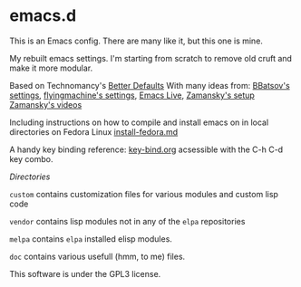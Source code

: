 emacs.d
=======

This is an Emacs config. There are many like it, but this one is mine.

My rebuilt emacs settings.
I'm starting from scratch to remove old cruft and make it more modular.

Based on Technomancy's [Better Defaults](https://github.com/technomancy/better-defaults)
With many ideas from: 
    [BBatsov's settings](https://github.com/bbatsov/emacs.d),
    [flyingmachine's settings](https://github.com/flyingmachine/emacs.d),
    [Emacs Live](https://github.com/overtone/emacs-live),
    [Zamansky's setup](https://github.com/zamansky/using-emacs)
    [Zamansky's videos](https://www.youtube.com/watch?v=49kBWM3RQQ8)

Including instructions on how to compile and install emacs on in local directories on Fedora Linux [install-fedora.md](./doc/install-fedora.md)

A handy key binding reference: [key-bind.org](./doc/key-bind.org) acsessible with the C-h C-d key combo.

*Directories*

```custom``` contains customization files for various modules and custom lisp code

```vendor``` contains lisp modules not in any of the ```elpa``` repositories

```melpa```  contains ```elpa``` installed elisp modules.

```doc```    contains various usefull (hmm, to me) files.


This software is under the GPL3 license.
